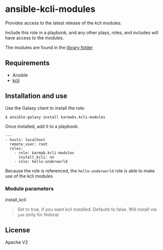 # ansible-kcli-modules

Provides access to the latest release of the kcli modules. 

Include this role in a playbook, and any other plays, roles, and includes will have access to the modules.

The modules are found in the [library folder](./library)

## Requirements

- Ansible
- [kcli](https://github.com/karmab/kcli)

## Installation and use

Use the Galaxy client to install the role:

```
$ ansible-galaxy install karmabs.kcli-modules
```

Once installed, add it to a playbook:

```
---
- hosts: localhost
  remote_user: root
  roles:
    - role: karmab.kcli-modules
      install_kcli: no
    - role: hello-underworld
```

Because the role is referenced, the `hello-underworld` role is able to make use of the kcli modules

### Module parameters

install_kcli
> Set to true, if you want kcli installed. Defaults to false. Will install via `yum` (only for fedora)

## License

Apache V2

